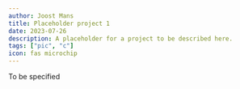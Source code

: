 ```yaml
---
author: Joost Mans
title: Placeholder project 1
date: 2023-07-26
description: A placeholder for a project to be described here.
tags: ["pic", "c"]
icon: fas microchip
---
```


To be specified